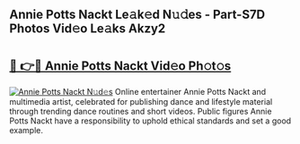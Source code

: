 ## Annie Potts Nackt Le𝚊k𝚎d N𝚞𝚍es - Part-S7D Photos Vid𝚎o Le𝚊ks Akzy2

# <h2><a href="http://fbake4.evod.top/?m=Annie+Potts+Nackt">🔗 👉🔴 Annie Potts Nackt Vid𝚎o Ph𝚘t𝚘s</a></h2>

[![Annie Potts Nackt N𝚞d𝚎s](https://i.imgur.com/8V9OHl7.gif)](http://fbake4.evod.top/?m=Annie+Potts+Nackt)
Online entertainer Annie Potts Nackt and multimedia artist, celebrated for publishing dance and lifestyle material through trending dance routines and short videos. Public figures Annie Potts Nackt have a responsibility to uphold ethical standards and set a good example. 
